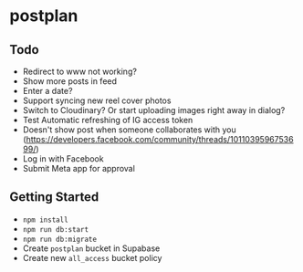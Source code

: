 # postplan

## Todo

- Redirect to www not working?
- Show more posts in feed
- Enter a date?
- Support syncing new reel cover photos
- Switch to Cloudinary? Or start uploading images right away in dialog?
- Test Automatic refreshing of IG access token
- Doesn't show post when someone collaborates with you (<https://developers.facebook.com/community/threads/1011039596753699/>)
- Log in with Facebook
- Submit Meta app for approval

## Getting Started

- `npm install`
- `npm run db:start`
- `npm run db:migrate`
- Create `postplan` bucket in Supabase
- Create new `all_access` bucket policy
